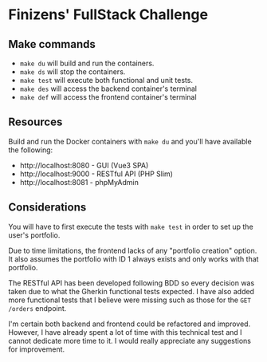 # Finizens' FullStack Challenge

## Make commands

- `make du` will build and run the containers.
- `make ds` will stop the containers.
- `make test` will execute both functional and unit tests.
- `make des` will access the backend container's terminal
- `make def` will access the frontend container's terminal


## Resources

Build and run the Docker containers with `make du` and you'll have available the following:
- http://localhost:8080 - GUI (Vue3 SPA)
- http://localhost:9000 - RESTful API (PHP Slim)
- http://localhost:8081 - phpMyAdmin

## Considerations

You will have to first execute the tests with `make test` in order to set up the user's portfolio.

Due to time limitations, the frontend lacks of any "portfolio creation" option. It also assumes the portfolio with ID 1 always exists and only works with that portfolio.

The RESTful API has been developed following BDD so every decision was taken due to what the Gherkin functional tests expected. I have also added more functional tests that I believe were missing such as those for the `GET /orders` endpoint.

I'm certain both backend and frontend could be refactored and improved. However, I have already spent a lot of time with this technical test and I cannot dedicate more time to it. I would really appreciate any suggestions for improvement.
